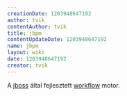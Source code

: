 ```yaml
---
creationDate: 1203948647192 
author: tvik 
contentAuthor: tvik 
title: jbpm 
contentUpdateDate: 1203948647192 
name: jbpm 
layout: wiki 
date: 1203948647192 
creator: tvik 
---
```

A [jboss](jboss.html) által fejlesztett [workflow](workflow.html) motor.
